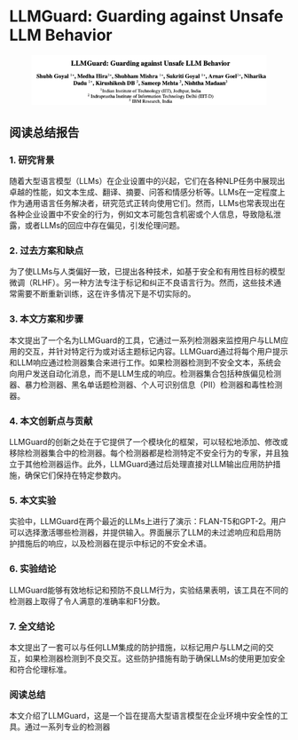 # LLMGuard: Guarding against Unsafe LLM Behavior

<figure><img src="../.gitbook/assets/image (8) (1) (1) (1) (1) (1) (1) (1) (1) (1) (1) (1) (1) (1) (1).png" alt=""><figcaption></figcaption></figure>

## 阅读总结报告

### 1. 研究背景

随着大型语言模型（LLMs）在企业设置中的兴起，它们在各种NLP任务中展现出卓越的性能，如文本生成、翻译、摘要、问答和情感分析等。LLMs在一定程度上作为通用语言任务解决者，研究范式正转向使用它们。然而，LLMs也常表现出在各种企业设置中不安全的行为，例如文本可能包含机密或个人信息，导致隐私泄露，或者LLMs的回应中存在偏见，引发伦理问题。

### 2. 过去方案和缺点

为了使LLMs与人类偏好一致，已提出各种技术，如基于安全和有用性目标的模型微调（RLHF）。另一种方法专注于标记和纠正不良语言行为。然而，这些技术通常需要不断重新训练，这在许多情况下是不切实际的。

### 3. 本文方案和步骤

本文提出了一个名为LLMGuard的工具，它通过一系列检测器来监控用户与LLM应用的交互，并针对特定行为或对话主题标记内容。LLMGuard通过将每个用户提示和LLM响应通过检测器集合来进行工作。如果检测器检测到不安全文本，系统会向用户发送自动化消息，而不是LLM生成的响应。检测器集合包括种族偏见检测器、暴力检测器、黑名单话题检测器、个人可识别信息（PII）检测器和毒性检测器。

### 4. 本文创新点与贡献

LLMGuard的创新之处在于它提供了一个模块化的框架，可以轻松地添加、修改或移除检测器集合中的检测器。每个检测器都是检测特定不安全行为的专家，并且独立于其他检测器运作。此外，LLMGuard通过后处理直接对LLM输出应用防护措施，确保它们保持在特定参数内。

### 5. 本文实验

实验中，LLMGuard在两个最近的LLMs上进行了演示：FLAN-T5和GPT-2。用户可以选择激活哪些检测器，并提供输入。界面展示了LLM的未过滤响应和启用防护措施后的响应，以及检测器在提示中标记的不安全术语。

### 6. 实验结论

LLMGuard能够有效地标记和预防不良LLM行为，实验结果表明，该工具在不同的检测器上取得了令人满意的准确率和F1分数。

### 7. 全文结论

本文提出了一套可以与任何LLM集成的防护措施，以标记用户与LLM之间的交互，如果检测器检测到不良交互。这些防护措施有助于确保LLMs的使用更加安全和符合伦理标准。

### 阅读总结

本文介绍了LLMGuard，这是一个旨在提高大型语言模型在企业环境中安全性的工具。通过一系列专业的检测器
